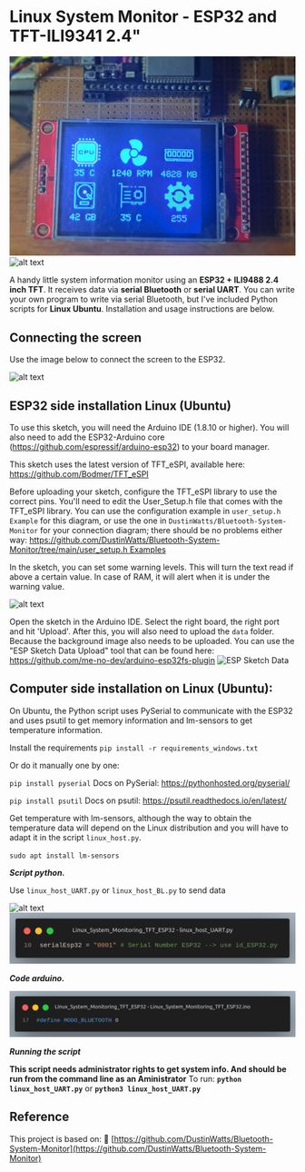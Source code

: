 # Linux System Monitor - ESP32 and TFT-ILI9341 2.4"

 ![alt text](/assets/imagen.jpg "ESP32 TFT")
 ![alt text](/assets/main_image.jpg "Bluetooth-System-Monitor")

A handy little system information monitor using an **ESP32 + ILI9488 2.4 inch TFT**. It receives data via **serial Bluetooth** or **serial UART**. You can write your own program to write via serial Bluetooth, but I've included Python scripts for **Linux Ubuntu**. Installation and usage instructions are below.

## Connecting the screen
Use the image below to connect the screen to the ESP32.

 ![alt text](/assets/connecting.jpg "ESP32 TFT connections - uteh str")


## ESP32 side installation Linux (Ubuntu)

To use this sketch, you will need the Arduino IDE (1.8.10 or higher). You will also need to add the ESP32-Arduino core (https://github.com/espressif/arduino-esp32) to your board manager.

This sketch uses the latest version of TFT_eSPI, available here: https://github.com/Bodmer/TFT_eSPI

Before uploading your sketch, configure the TFT_eSPI library to use the correct pins. You'll need to edit the User_Setup.h file that comes with the TFT_eSPI library. You can use the configuration example in `user_setup.h Example` for this diagram, or use the one in `DustinWatts/Bluetooth-System-Monitor` for your connection diagram; there should be no problems either way: [https://github.com/DustinWatts/Bluetooth-System-Monitor/tree/main/user_setup.h Examples](https://github.com/DustinWatts/Bluetooth-System-Monitor/tree/main/user_setup.h%20Examples)

In the sketch, you can set some warning levels. This will turn the text read if above a certain value. In case of RAM, it will alert when it is under the warning value.

 ![alt text](/assets/warning_levels.png "Warning leves")

Open the sketch in the Arduino IDE. Select the right board, the right port and hit 'Upload'. After this, you will also need to upload the `data` folder. Because the background image also needs to be uploaded. You can use the "ESP Sketch Data Upload" tool that can be found here: https://github.com/me-no-dev/arduino-esp32fs-plugin
![ESP Sketch Data](http://dustinwatts.nl/freetouchdeck/images/ftd_esp_sketch_data.png)

## Computer side installation on Linux (Ubuntu):

On Ubuntu, the Python script uses PySerial to communicate with the ESP32 and uses psutil to get memory information and lm-sensors to get temperature information.

Install the requirements
`pip install -r requirements_windows.txt`

Or do it manually one by one:

`pip install pyserial`
Docs on PySerial: https://pythonhosted.org/pyserial/

`pip install psutil`
Docs on psutil: https://psutil.readthedocs.io/en/latest/

Get temperature with lm-sensors, although the way to obtain the temperature data will depend on the Linux distribution and you will have to adapt it in the script `linux_host.py`.

`sudo apt install lm-sensors`

_**Script python.**_

Use `linux_host_UART.py` or `linux_host_BL.py` to send data

 ![alt text](/assets/port.png "Port")
 ![alt text](/assets/mode2.png "Serie")

 _**Code arduino.**_
 
  ![alt text](/assets/mode.png "IDE Arduino")
 
 _**Running the script**_
 
 **This script needs administrator rights to get system info. And should be run from the command line as an Aministrator**
 To run: **`python linux_host_UART.py`** or **`python3 linux_host_UART.py`**

## Reference

This project is based on: 🔗 [https://github.com/DustinWatts/Bluetooth-System-Monitor](https://github.com/DustinWatts/Bluetooth-System-Monitor)
